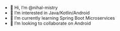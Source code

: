 - 👋 Hi, I’m @nihal-mistry
- 👀 I’m interested in Java/Kotlin/Android
- 🌱 I’m currently learning Spring Boot Microservices
- 💞️ I’m looking to collaborate on Android

<!---
nihal-mistry/nihal-mistry is a ✨ special ✨ repository because its `README.md` (this file) appears on your GitHub profile.
You can click the Preview link to take a look at your changes.
--->

